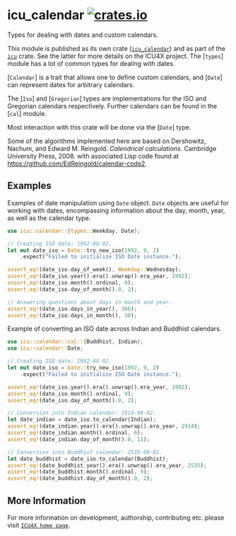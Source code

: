 # icu_calendar [![crates.io](https://img.shields.io/crates/v/icu_calendar)](https://crates.io/crates/icu_calendar)

<!-- cargo-rdme start -->

Types for dealing with dates and custom calendars.

This module is published as its own crate ([`icu_calendar`](https://docs.rs/icu_calendar/latest/icu_calendar/))
and as part of the [`icu`](https://docs.rs/icu/latest/icu/) crate. See the latter for more details on the ICU4X project.
The [`types`] module has a lot of common types for dealing with dates.

[`Calendar`] is a trait that allows one to define custom calendars, and [`Date`]
can represent dates for arbitrary calendars.

The [`Iso`] and [`Gregorian`] types are implementations for the ISO and
Gregorian calendars respectively. Further calendars can be found in the [`cal`] module.

Most interaction with this crate will be done via the [`Date`] type.

Some of the algorithms implemented here are based on
Dershowitz, Nachum, and Edward M. Reingold. _Calendrical calculations_. Cambridge University Press, 2008.
with associated Lisp code found at <https://github.com/EdReingold/calendar-code2>.

## Examples

Examples of date manipulation using `Date` object. `Date` objects are useful
for working with dates, encompassing information about the day, month, year,
as well as the calendar type.

```rust
use icu::calendar::{types::Weekday, Date};

// Creating ISO date: 1992-09-02.
let mut date_iso = Date::try_new_iso(1992, 9, 2)
    .expect("Failed to initialize ISO Date instance.");

assert_eq!(date_iso.day_of_week(), Weekday::Wednesday);
assert_eq!(date_iso.year().era().unwrap().era_year, 1992);
assert_eq!(date_iso.month().ordinal, 9);
assert_eq!(date_iso.day_of_month().0, 2);

// Answering questions about days in month and year.
assert_eq!(date_iso.days_in_year(), 366);
assert_eq!(date_iso.days_in_month(), 30);
```

Example of converting an ISO date across Indian and Buddhist calendars.

```rust
use icu::calendar::cal::{Buddhist, Indian};
use icu::calendar::Date;

// Creating ISO date: 1992-09-02.
let mut date_iso = Date::try_new_iso(1992, 9, 2)
    .expect("Failed to initialize ISO Date instance.");

assert_eq!(date_iso.year().era().unwrap().era_year, 1992);
assert_eq!(date_iso.month().ordinal, 9);
assert_eq!(date_iso.day_of_month().0, 2);

// Conversion into Indian calendar: 1914-08-02.
let date_indian = date_iso.to_calendar(Indian);
assert_eq!(date_indian.year().era().unwrap().era_year, 1914);
assert_eq!(date_indian.month().ordinal, 6);
assert_eq!(date_indian.day_of_month().0, 11);

// Conversion into Buddhist calendar: 2535-09-02.
let date_buddhist = date_iso.to_calendar(Buddhist);
assert_eq!(date_buddhist.year().era().unwrap().era_year, 2535);
assert_eq!(date_buddhist.month().ordinal, 9);
assert_eq!(date_buddhist.day_of_month().0, 2);
```

[`ICU4X`]: ../icu/index.html

<!-- cargo-rdme end -->

## More Information

For more information on development, authorship, contributing etc. please visit [`ICU4X home page`](https://github.com/unicode-org/icu4x).
